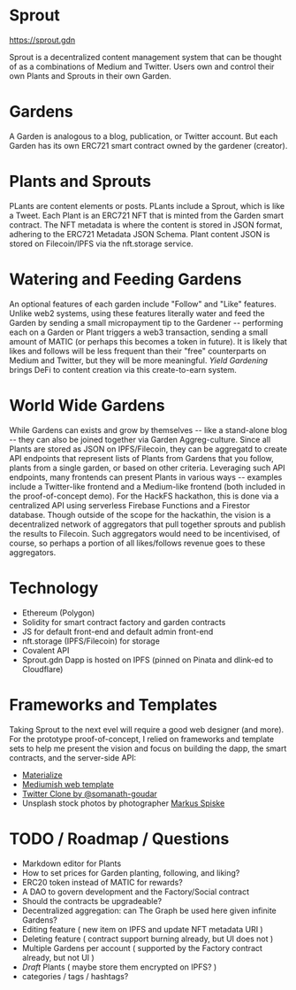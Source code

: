 # Sprout
https://sprout.gdn

Sprout is a decentralized content management system that can be thought of as a combinations of Medium and Twitter. Users own and control their own Plants and Sprouts in their own Garden.

# Gardens

A Garden is analogous to a blog, publication, or Twitter account. But each Garden has its own ERC721 smart contract owned by the gardener (creator).

# Plants and Sprouts

PLants are content elements or posts. PLants include a Sprout, which is like a Tweet. Each Plant is an ERC721 NFT that is minted from the Garden smart contract. The NFT metadata is where the content is stored in JSON format, adhering to the ERC721 Metadata JSON Schema. Plant content JSON is stored on Filecoin/IPFS via the nft.storage service.

# Watering and Feeding Gardens

An optional features of each garden include "Follow" and "Like" features. Unlike web2 systems, using these features literally water and feed the Garden by sending a small micropayment tip to the Gardener -- performing each on a Garden or Plant triggers a web3 transaction, sending a small amount of MATIC (or perhaps this becomes a token in future). It is likely that likes and follows will be less frequent than their "free" counterparts on Medium and Twitter, but they will be more meaningful. *Yield Gardening* brings DeFi to content creation via this create-to-earn system.

# World Wide Gardens

While Gardens can exists and grow by themselves -- like a stand-alone blog -- they can also be joined together via Garden Aggreg-culture. Since all Plants are stored as JSON on IPFS/Filecoin, they can be aggregatd to create API endpoints that represent lists of Plants from Gardens that you follow, plants from a single garden, or based on other criteria. Leveraging such API endpoints, many frontends can present Plants in various ways -- examples include a Twitter-like frontend and a Medium-like frontend (both included in the proof-of-concept demo). For the HackFS hackathon, this is done via a centralized API using serverless Firebase Functions and a Firestor database. Though outside of the scope for the hackathin, the vision is a decentralized network of aggregators that pull together sprouts and publish the results to Filecoin. Such aggregators would need to be incentivised, of course, so perhaps a portion of all likes/follows revenue goes to these aggregators.

# Technology

- Ethereum (Polygon)
- Solidity for smart contract factory and garden contracts
- JS for default front-end and default admin front-end
- nft.storage (IPFS/Filecoin) for storage
- Covalent API
- Sprout.gdn Dapp is hosted on IPFS (pinned on Pinata and dlink-ed to Cloudflare)

# Frameworks and Templates

Taking Sprout to the next evel will require a good web designer (and more). For the prototype proof-of-concept, I relied on frameworks and template sets to help me present the vision and focus on building the dapp, the smart contracts, and the server-side API:
- [Materialize](https://materializecss.com)
- [Mediumish web template](https://www.wowthemes.net/mediumish-free-bootstrap-4-0-html-template-medium-styled/)
- [Twitter Clone by @somanath-goudar](https://github.com/somanath-goudar/html-css-projects/tree/master/twitter-clone)
- Unsplash stock photos by photographer [Markus Spiske](https://unsplash.com/@markusspiske)

# TODO / Roadmap / Questions

- Markdown editor for Plants
- How to set prices for Garden planting, following, and liking?
- ERC20 token instead of MATIC for rewards?
- A DAO to govern development and the Factory/Social contract
- Should the contracts be upgradeable?
- Decentralized aggregation: can The Graph be used here given infinite Gardens?
- Editing feature ( new item on IPFS and update NFT metadata URI )
- Deleting feature ( contract support burning already, but UI does not )
- Multiple Gardens per account ( supported by the Factory contract already, but not UI )
- *Draft* Plants ( maybe store them encrypted on IPFS? )
- categories / tags / hashtags?



